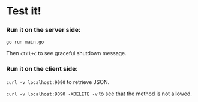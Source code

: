 # Test it!


### Run it on the server side:

`go run main.go`

Then `ctrl+c` to see graceful shutdown message.


### Run it on the client side:

`curl -v localhost:9090` to retrieve JSON.

`curl -v localhost:9090 -XDELETE -v` to see that the method is not allowed.

